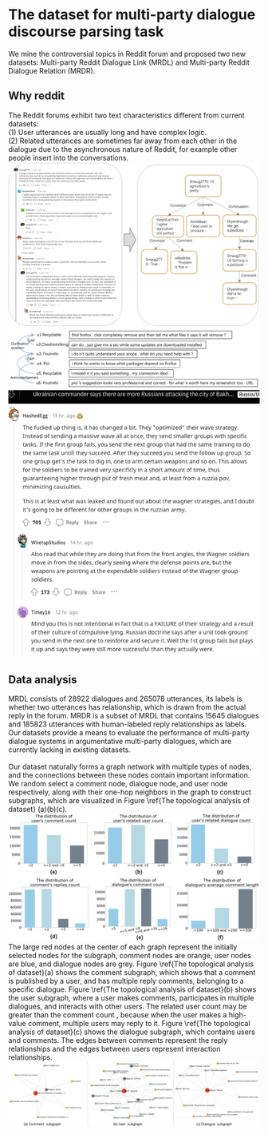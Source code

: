 # The dataset for multi-party dialogue discourse parsing task
We mine the controversial topics in Reddit forum and proposed two new datasets: Multi-party Reddit Dialogue Link (MRDL) and Multi-party Reddit Dialogue Relation (MRDR). 
## Why reddit
The Reddit forums exhibit two text characteristics different from current datasets: <br />
(1) User utterances are usually long and have complex logic. <br />
(2) Related utterances are sometimes far away from each other in the dialogue due to the asynchronous nature of Reddit, for example other people insert into the conversations. 
<br />
![](https://raw.githubusercontent.com/AI0Research/MRDL-and-MRDR/main/explain/reddit2tree.png)
![](https://raw.githubusercontent.com/AI0Research/MRDL-and-MRDR/main/explain/example.png)
![](https://raw.githubusercontent.com/AI0Research/MRDL-and-MRDR/main/explain/dataset_fig1.png)

## Data analysis
MRDL consists of 28922 dialogues and 265078 utterances, its labels is whether two utterances has relationship, which is drawn from the actual reply in the forum. MRDR is a subset of MRDL that contains 15645 dialogues and 185823 utterances with human-labeled reply relationships as labels. Our datasets provide a means to evaluate the performance of multi-party dialogue systems in argumentative multi-party dialogues, which are currently lacking in existing datasets.
<br />
<br />
Our dataset naturally forms a graph network with multiple types of nodes, and the connections between these nodes contain important information. We random select a comment node, dialogue node, and user node respectively, along with their one-hop neighbors in the graph to construct subgraphs, which are visualized in Figure \ref{The topological analysis of dataset} (a)(b)(c). 
![](https://raw.githubusercontent.com/AI0Research/MRDL-and-MRDR/main/explain/dataset_statis.png)
<br />
The large red nodes at the center of each graph represent the initially selected nodes for the subgraph, comment nodes are orange, user nodes are blue, and dialogue nodes are grey. Figure \ref{The topological analysis of dataset}(a) shows the comment subgraph, which shows that a comment is published by a user, and has multiple reply comments, belonging to a specific dialogue. Figure \ref{The topological analysis of dataset}(b) shows the user subgraph, where a user makes comments, participates in multiple dialogues, and interacts with other users. The related user count may be greater than the comment count , because when the user makes a high-value comment, multiple users may reply to it. Figure \ref{The topological analysis of dataset}(c) shows the dialogue subgraph, which contains users and comments. The edges between comments represent the reply relationships and the edges between users represent interaction relationships.
<br />
![](https://raw.githubusercontent.com/AI0Research/MRDL-and-MRDR/main/explain/graph.png)